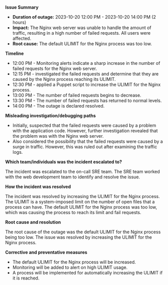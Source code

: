 **Issue Summary**

- **Duration of outage:** 2023-10-20 12:00 PM - 2023-10-20 14:00 PM (2 hours)
- **Impact:** The Nginx web server was unable to handle the amount of traffic, resulting in a high number of failed requests. All users were affected.
- **Root cause:** The default ULIMIT for the Nginx process was too low.

**Timeline**

- 12:00 PM - Monitoring alerts indicate a sharp increase in the number of failed requests for the Nginx web server.
- 12:15 PM - investigated the failed requests and determine that they are caused by the Nginx process reaching its ULIMIT.
- 12:30 PM - applied a Puppet script to increase the ULIMIT for the Nginx process.
- 13:00 PM - The number of failed requests begins to decrease.
- 13:30 PM - The number of failed requests has returned to normal levels.
- 14:00 PM - The outage is declared resolved.

**Misleading investigation/debugging paths**

- Initially, suspected that the failed requests were caused by a problem with the application code. However, further investigation revealed that the problem was with the Nginx web server.
- Also considered the possibility that the failed requests were caused by a surge in traffic. However, this was ruled out after examining the traffic logs.

**Which team/individuals was the incident escalated to?**

The incident was escalated to the on-call SRE team. The SRE team worked with the web development team to identify and resolve the issue.

**How the incident was resolved**

The incident was resolved by increasing the ULIMIT for the Nginx process. The ULIMIT is a system-imposed limit on the number of open files that a process can have. The default ULIMIT for the Nginx process was too low, which was causing the process to reach its limit and fail requests.

**Root cause and resolution**

The root cause of the outage was the default ULIMIT for the Nginx process being too low. The issue was resolved by increasing the ULIMIT for the Nginx process.

**Corrective and preventative measures**

- The default ULIMIT for the Nginx process will be increased.
- Monitoring will be added to alert on high ULIMIT usage.
- A process will be implemented for automatically increasing the ULIMIT if it is reached.